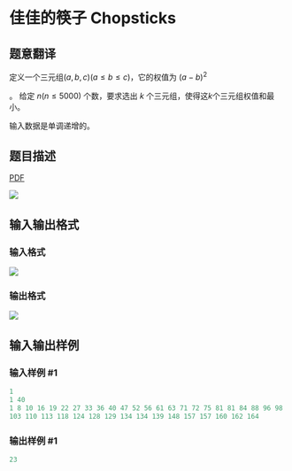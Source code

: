 # 佳佳的筷子 Chopsticks

## 题意翻译

定义一个三元组$(a,b,c)(a\leqslant b\leqslant c)$，它的权值为 $(a-b)^2$

。 给定 $n(n\leqslant5000)$ 个数，要求选出 $k$ 个三元组，使得这$k$个三元组权值和最小。

输入数据是单调递增的。

## 题目描述

[problemUrl]: https://uva.onlinejudge.org/index.php?option=com_onlinejudge&Itemid=8&category=14&page=show_problem&problem=1212

[PDF](https://uva.onlinejudge.org/external/102/p10271.pdf)

![](https://cdn.luogu.com.cn/upload/vjudge_pic/UVA10271/109654991f83d3c331289beacbf4a4310d9c5d33.png)

## 输入输出格式

### 输入格式

![](https://cdn.luogu.com.cn/upload/vjudge_pic/UVA10271/4c60b106f13c1c1afcc801a1b691c205f32814a9.png)

### 输出格式

![](https://cdn.luogu.com.cn/upload/vjudge_pic/UVA10271/950bdc1ccf2b1039bd67d0e997dee4c29c487888.png)

## 输入输出样例

### 输入样例 #1

```cpp
1
1 40
1 8 10 16 19 22 27 33 36 40 47 52 56 61 63 71 72 75 81 81 84 88 96 98
103 110 113 118 124 128 129 134 134 139 148 157 157 160 162 164
```


### 输出样例 #1

```cpp
23
```


